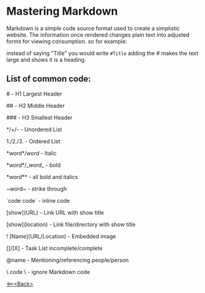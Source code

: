 # Mastering Markdown
Markdown is a simple code source format used to create a simplistic website. The information once rendered changes plain text into adjusted forms for viewing consumption. so for example:

instead of saying "Title" you would write `#Title`
adding the # makes the text large and shows it is a heading.

## List of common code:

\# 			            - H1 Largest Header

\##			            - H2 Middle Header

\###			            - H3 Smallest Header

*/+/-			        - Unordered List

1./2./3.			    - Ordered List

\*word*/_word_	        - Italic

\**word**/\__word__	    - bold

\**word***		        - all bold and italics

\~word~			        - strike through

\`code code`		        - inline code

\[show](URL)		        - Link URL with show title

\[show](location)	    - Link file/directory with show title

\! \[Name](URL/Location)	- Embedded image

\[]/[X]			        - Task List incomplete/complete

\@name			        - Mentioning/referencing people/person

\ code \			    - ignore Markdown code



[<===Back>](README.md) 
